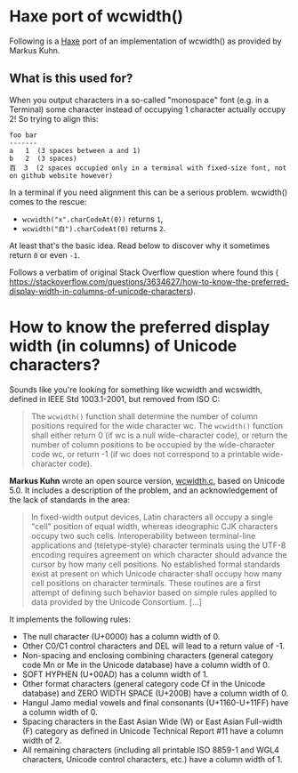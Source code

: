 # Haxe port of wcwidth()

Following is a [Haxe](https://haxe.org) port of an implementation of wcwidth() as provided by Markus Kuhn.
 
## What is this used for?

When you output characters in a so-called "monospace" font (e.g. in a Terminal)
some character instead of occupying 1 character actually occupy 2!
So trying to align this:
 
```
foo bar
-------
a   1  (3 spaces between a and 1)
b   2  (3 spaces)
百  3  (2 spaces occupied only in a terminal with fixed-size font, not on github website however)
```
 
In a terminal if you need alignment this can be a serious problem. 
wcwidth() comes to the rescue: 

* `wcwidth("x".charCodeAt(0))` returns `1`,
* `wcwidth("白").charCodeAt(0)` returns `2`. 

At least that's the basic idea. 
Read below to discover why it sometimes return `0` or even `-1`.

Follows a verbatim of original Stack Overflow question where found this (
https://stackoverflow.com/questions/3634627/how-to-know-the-preferred-display-width-in-columns-of-unicode-characters).

# How to know the preferred display width (in columns) of Unicode characters?

Sounds like you're looking for something like wcwidth and wcswidth, defined in IEEE Std 1003.1-2001, but removed from ISO C:

> The `wcwidth()` function shall determine the number of column positions required for the wide character wc. The `wcwidth()` function shall either return 0 (if wc is a null wide-character code), or return the number of column positions to be occupied by the wide-character code wc, or return -1 (if wc does not correspond to a printable wide-character code).

**Markus Kuhn** wrote an open source version, [wcwidth.c](http://www.cl.cam.ac.uk/~mgk25/ucs/wcwidth.c), based on Unicode 5.0. It includes a description of the problem, and an acknowledgement of the lack of standards in the area:

> In fixed-width output devices, Latin characters all occupy a single "cell" position of equal width, whereas ideographic CJK characters occupy two such cells. Interoperability between terminal-line applications and (teletype-style) character terminals using the UTF-8 encoding requires agreement on which character should advance the cursor by how many cell positions. No established formal standards exist at present on which Unicode character shall occupy how many cell positions on character terminals. These routines are a first attempt of defining such behavior based on simple rules applied to data provided by the Unicode Consortium. [...]

It implements the following rules:

* The null character (U+0000) has a column width of 0.
* Other C0/C1 control characters and DEL will lead to a return value of -1.
* Non-spacing and enclosing combining characters (general category code Mn or Me in the Unicode database) have a column width of 0.
* SOFT HYPHEN (U+00AD) has a column width of 1.
* Other format characters (general category code Cf in the Unicode database) and ZERO WIDTH SPACE (U+200B) have a column width of 0.
* Hangul Jamo medial vowels and final consonants (U+1160-U+11FF) have a column width of 0.
* Spacing characters in the East Asian Wide (W) or East Asian Full-width (F) category as defined in Unicode Technical Report #11 have a column width of 2.
* All remaining characters (including all printable ISO 8859-1 and WGL4 characters, Unicode control characters, etc.) have a column width of 1.

